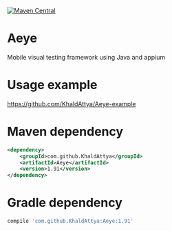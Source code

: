 [![Maven Central](https://maven-badges.herokuapp.com/maven-central/com.github.KhaldAttya/Aeye/badge.svg?style=plastic)](https://maven-badges.herokuapp.com/maven-central/com.github.KhaldAttya/Aeye)
# Aeye
Mobile visual testing framework
using Java and appium

# Usage example 
https://github.com/KhaldAttya/Aeye-example

# Maven dependency
```xml
<dependency>
    <groupId>com.github.KhaldAttya</groupId>
    <artifactId>Aeye</artifactId>
    <version>1.91</version>
</dependency>
```
# Gradle dependency
```groovy
compile 'com.github.KhaldAttya:Aeye:1.91'
```
